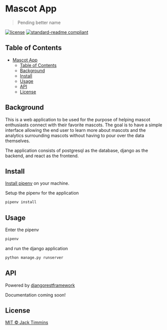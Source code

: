 # Mascot App

> Pending better name

[![license](https://img.shields.io/github/license/:tim_jackins/:mascot_app.svg)](LICENSE)
[![standard-readme compliant](https://img.shields.io/badge/readme%20style-standard-brightgreen.svg?style=flat-square)](https://github.com/RichardLitt/standard-readme)

## Table of Contents

- [Mascot App](#mascot-app)
  - [Table of Contents](#table-of-contents)
  - [Background](#background)
  - [Install](#install)
  - [Usage](#usage)
  - [API](#api)
  - [License](#license)

## Background

This is a web application to be used for the purpose of helping mascot enthusiasts connect with their favorite mascots. The goal is to have a simple interface allowing the end user to learn more about mascots and the analytics surrounding mascots without having to pour over the data themselves.

The application consists of postgresql as the database, django as the backend, and react as the frontend.

## Install

[Install pipenv](https://pypi.org/project/pipenv/) on your machine.

Setup the pipenv for the application

```python
pipenv install
```

## Usage

Enter the pipenv

```python
pipenv 
```

and run the django application

```bash
python manage.py runserver
```

## API

Powered by [djangorestframework](https://www.django-rest-framework.org/)

Documentation coming soon!

## License

[MIT © Jack Timmins](./LICENSE)
